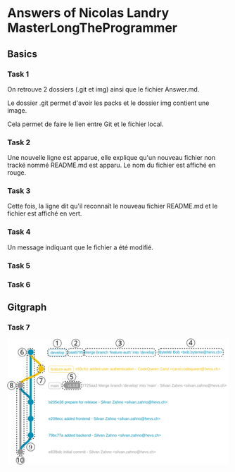 # Answers of Nicolas Landry MasterLongTheProgrammer

## Basics

### Task 1

On retrouve 2 dossiers (.git et img) ainsi que le fichier Answer.md.

Le dossier .git permet d'avoir les packs et le dossier img contient une image.

Cela permet de faire le lien entre Git et le fichier local.

### Task 2

Une nouvelle ligne est apparue, elle explique qu'un nouveau fichier non tracké nommé README.md est apparu. Le nom du fichier est affiché en rouge.

### Task 3

Cette fois, la ligne dit qu'il reconnaît le nouveau fichier README.md et le fichier est affiché en vert.

### Task 4

  Un message indiquant que le fichier a été modifié.

### Task 5

### 

### Task 6

## 

## Gitgraph

### 

### Task 7

![Gitgraph](img/gitgraph.svg)